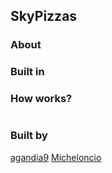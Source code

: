 ## SkyPizzas

### About

### Built in

### How works?
<img src="https://d2ffutrenqvap3.cloudfront.net/items/2a2Y1A2a330v3R0l2k3V/Screen%20Recording%202018-02-15%20at%2004.46%20p.%20m..gif?v=880b53d9" alt="">

### Built by
[agandia9](http://www.github.com/agandia9)
[Micheloncio](http://www.github.com/Micheloncio)